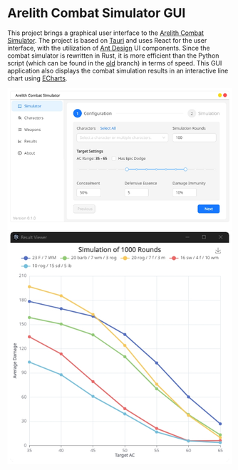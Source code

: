 # Arelith Combat Simulator GUI
This project brings a graphical user interface to the [Arelith Combat Simulator](https://github.com/egebilecen/arelith-combat-simulator). The project is based on [Tauri](https://tauri.app/) and uses React for the user interface, with the utilization of [Ant Design](https://ant.design/) UI components. Since the combat simulator is rewritten in Rust, it is more efficient than the Python script (which can be found in the [old](https://github.com/egebilecen/arelith-combat-simulator-gui/tree/old) branch) in terms of speed. This GUI application also displays the combat simulation results in an interactive line chart using [ECharts](https://echarts.apache.org/en/index.html).

<div align="center">
    <img src="https://github.com/egebilecen/arelith-combat-simulator-gui/blob/main/.github/images/app-main.png">
</div>

<div align="center">
    <img src="https://github.com/egebilecen/arelith-combat-simulator-gui/blob/main/.github/images/result-viewer.png">
</div>
